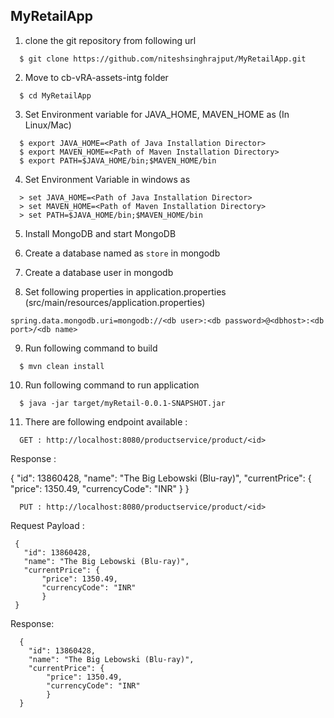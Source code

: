 ## MyRetailApp


1. clone the git repository from following url
```
  $ git clone https://github.com/niteshsinghrajput/MyRetailApp.git
```
2. Move to cb-vRA-assets-intg folder
```
  $ cd MyRetailApp
```
3. Set Environment variable for JAVA_HOME, MAVEN_HOME as (In Linux/Mac)
```
  $ export JAVA_HOME=<Path of Java Installation Director>
  $ export MAVEN_HOME=<Path of Maven Installation Directory>
  $ export PATH=$JAVA_HOME/bin;$MAVEN_HOME/bin
```

4. Set Environment Variable in windows as 
```
  > set JAVA_HOME=<Path of Java Installation Director>
  > set MAVEN_HOME=<Path of Maven Installation Directory>
  > set PATH=$JAVA_HOME/bin;$MAVEN_HOME/bin
```
5. Install MongoDB and start MongoDB 

6. Create a database named as `store` in mongodb

7. Create a database user in mongodb

8. Set following properties in application.properties (src/main/resources/application.properties) 
```
spring.data.mongodb.uri=mongodb://<db user>:<db password>@<dbhost>:<db port>/<db name>
```
9. Run following command to build 
```
  $ mvn clean install
```
10. Run following command to run application 
```
  $ java -jar target/myRetail-0.0.1-SNAPSHOT.jar
```
11. There are following endpoint available :
```
  GET : http://localhost:8080/productservice/product/<id>
```
  Response :

  {
    "id": 13860428,
    "name": "The Big Lebowski (Blu-ray)",
    "currentPrice": {
        "price": 1350.49,
        "currencyCode": "INR"
    	}
  }
```
  PUT : http://localhost:8080/productservice/product/<id>
```
  Request Payload :
 ```
  {
    "id": 13860428,
    "name": "The Big Lebowski (Blu-ray)",
    "currentPrice": {
        "price": 1350.49,
        "currencyCode": "INR"
    	}
  }
```
  Response:
```  
  {
    "id": 13860428,
    "name": "The Big Lebowski (Blu-ray)",
    "currentPrice": {
        "price": 1350.49,
        "currencyCode": "INR"
    	}
  }
```





